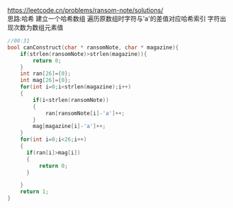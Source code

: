 https://leetcode.cn/problems/ransom-note/solutions/  
思路:哈希 建立一个哈希数组 遍历原数组时字符与'a'的差值对应哈希索引  字符出现次数为数组元素值 
```c
//00:31
bool canConstruct(char * ransomNote, char * magazine){
    if(strlen(ransomNote)>strlen(magazine)){
        return 0;
    }    
    int ran[26]={0};
    int mag[26]={0};
    for(int i=0;i<strlen(magazine);i++)
    {
        if(i<strlen(ransomNote))
        {
            ran[ransomNote[i]-'a']++;
        }
        mag[magazine[i]-'a']++;
    }
    for(int i=0;i<26;i++)
    {
      if(ran[i]>mag[i])
      {
          return 0;
      }

    }
    return 1;
}
```
